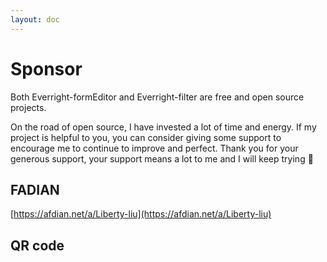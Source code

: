 ```yaml
---
layout: doc
---
```

# Sponsor
Both Everright-formEditor and Everright-filter are free and open source projects.


On the road of open source, I have invested a lot of time and energy. If my project is helpful to you, you can consider giving some support to encourage me to continue to improve and perfect.
Thank you for your generous support, your support means a lot to me and I will keep trying 💪

## FADIAN

[https://afdian.net/a/Liberty-liu](https://afdian.net/a/Liberty-liu)

## QR code

<el-row :gutter="10" justify="space-between" style="margin-top: 30px;">
  <el-col :span="12">
    <el-card :body-style="{ padding: '0px' }">
      <el-image style="width: 100%;" src="/img/Alipay.JPG"/>
    </el-card>
  </el-col>
  <el-col :span="12">
    <el-card :body-style="{ padding: '0px' }">
      <el-image style="width: 100%;" src="/img/WeChatPay.JPG"/>
    </el-card>
  </el-col>
</el-row>
